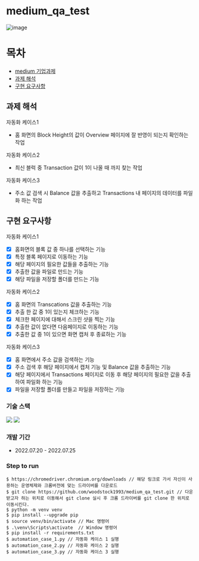 # medium_qa_test

![image](https://user-images.githubusercontent.com/67543838/180643284-a30f3dc0-0d2f-4a01-8b04-07bcc47df41c.png)

# 목차

- [medium 기업과제](#medium_기업과제)
- [과제 해석](#과제-해석)
- [구현 요구사항](#구현-요구사항)


## 과제 해석

자동화 케이스1
- 홈 화면의 Block Height의 값이 Overview 페이지에 잘 반영이 되는지 확인하는 작업

자동화 케이스2
- 최신 블럭 중 Transaction 값이 1이 나올 때 까지 찾는 작업 

자동화 케이스3
- 주소 값 검색 시 Balance 값을 추출하고 Transactions 내 페이지의 데이터를 파일화 하는 작업

## 구현 요구사항
자동화 케이스1
- [x] 홈화면의 블록 값 중 하나를 선택하는 기능
- [x] 특정 블록 페이지로 이동하는 기능
- [x] 해당 페이지의 필요한 값들을 추출하는 기능
- [x] 추출한 값을 파일로 만드는 기능
- [x] 해당 파일을 저장할 폴더를 만드는 기능

자동화 케이스2
- [x] 홈 화면의 Transcations 값을 추출하는 기능
- [x] 추출 한 값 중 1이 있는지 체크하는 기능
- [x] 체크한 페이지에 대해서 스크린 샷을 찍는 기능
- [x] 추출한 값이 없다면 다음페이지로 이동하는 기능
- [x] 추출한 값 중 1이 있으면 화면 캡처 후 종료하는 기능

자동화 케이스3
- [x] 홈 화면에서 주소 값을 검색하는 기능
- [x] 주소 검색 후 해당 페이지에서 캡처 기능 및 Balance 값을 추출하는 기능
- [x] 해당 페이지에서 Transactions 페이지로 이동 후 해당 페이지의 필요한 값을 추출하여 파일화 하는 기능
- [x] 파일을 저장할 폴더를 만들고 파일을 저장하는 기능

### 기술 스택
<img src="https://img.shields.io/badge/Python-3776AB?style=flat-square&logo=Python&logoColor=white"/>  <img src="https://img.shields.io/badge/PyCharm-000000?style=flat-square&logo=PyCharm&logoColor=white"/> 

### 개발 기간
- 2022.07.20 - 2022.07.25

### Step to run
```
$ https://chromedriver.chromium.org/downloads // 해당 링크로 가서 자신이 사용하는 운영체제와 크롬버전에 맞는 드라이버를 다운로드
$ git clone https://github.com/woodstock1993/medium_qa_test.git // 다운받고자 하는 위치로 이동해서 git clone 실시 후 크롬 드라이버를 git clone 한 위치로 이동시킨다.
$ python -m venv venv
$ pip install --upgrade pip
$ source venv/bin/activate // Mac 명령어
$ .\venv\Scripts\activate  // Window 명령어
$ pip install -r requirements.txt
$ automation_case_1.py // 자동화 케이스 1 실행 
$ automation_case_2.py // 자동화 케이스 2 실행 
$ automation_case_3.py // 자동화 케이스 3 실행 
```

